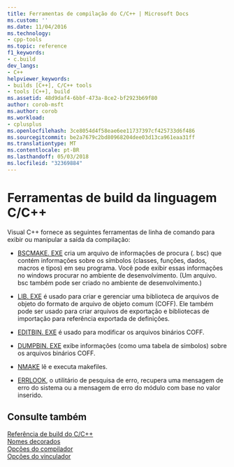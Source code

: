 ```yaml
---
title: Ferramentas de compilação do C/C++ | Microsoft Docs
ms.custom: ''
ms.date: 11/04/2016
ms.technology:
- cpp-tools
ms.topic: reference
f1_keywords:
- c.build
dev_langs:
- C++
helpviewer_keywords:
- builds [C++], C/C++ tools
- tools [C++], build
ms.assetid: 48d9daf4-6bbf-473a-8ce2-bf2923b69f80
author: corob-msft
ms.author: corob
ms.workload:
- cplusplus
ms.openlocfilehash: 3ce8054d4f58eae6ee11737397cf425733d6f486
ms.sourcegitcommit: be2a7679c2bd80968204dee03d13ca961eaa31ff
ms.translationtype: MT
ms.contentlocale: pt-BR
ms.lasthandoff: 05/03/2018
ms.locfileid: "32369884"
---
```

# <a name="cc-build-tools"></a>Ferramentas de build da linguagem C/C++
Visual C++ fornece as seguintes ferramentas de linha de comando para exibir ou manipular a saída da compilação:  
  
-   [BSCMAKE. EXE](../../build/reference/bscmake-reference.md) cria um arquivo de informações de procura (. bsc) que contém informações sobre os símbolos (classes, funções, dados, macros e tipos) em seu programa. Você pode exibir essas informações no windows procurar no ambiente de desenvolvimento. (Um arquivo. bsc também pode ser criado no ambiente de desenvolvimento.)  
  
-   [LIB. EXE](../../build/reference/lib-reference.md) é usado para criar e gerenciar uma biblioteca de arquivos de objeto do formato de arquivo de objeto comum (COFF). Ele também pode ser usado para criar arquivos de exportação e bibliotecas de importação para referência exportada de definições.  
  
-   [EDITBIN. EXE](../../build/reference/editbin-reference.md) é usado para modificar os arquivos binários COFF.  
  
-   [DUMPBIN. EXE](../../build/reference/dumpbin-reference.md) exibe informações (como uma tabela de símbolos) sobre os arquivos binários COFF.  
  
-   [NMAKE](../../build/nmake-reference.md) lê e executa makefiles.  
  
-   [ERRLOOK](../../build/reference/value-edit-control.md), o utilitário de pesquisa de erro, recupera uma mensagem de erro do sistema ou a mensagem de erro do módulo com base no valor inserido.  
  
## <a name="see-also"></a>Consulte também  
 [Referência de build do C/C++](../../build/reference/c-cpp-building-reference.md)   
 [Nomes decorados](../../build/reference/decorated-names.md)   
 [Opções do compilador](../../build/reference/compiler-options.md)   
 [Opções do vinculador](../../build/reference/linker-options.md)
